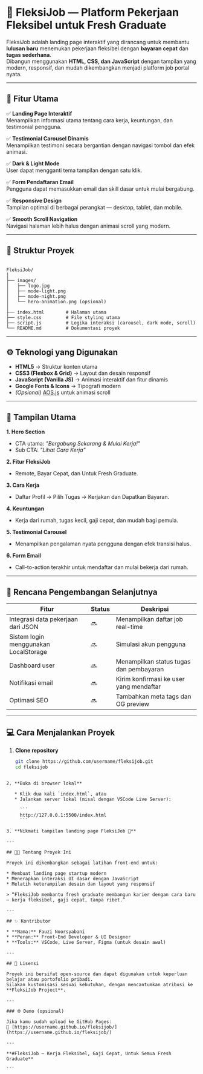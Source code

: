 # 🌟 FleksiJob — Platform Pekerjaan Fleksibel untuk Fresh Graduate

FleksiJob adalah landing page interaktif yang dirancang untuk membantu **lulusan baru** menemukan pekerjaan fleksibel dengan **bayaran cepat** dan **tugas sederhana**.  
Dibangun menggunakan **HTML, CSS, dan JavaScript** dengan tampilan yang modern, responsif, dan mudah dikembangkan menjadi platform job portal nyata.

---

## 🚀 Fitur Utama

✅ **Landing Page Interaktif**  
Menampilkan informasi utama tentang cara kerja, keuntungan, dan testimonial pengguna.

✅ **Testimonial Carousel Dinamis**  
Menampilkan testimoni secara bergantian dengan navigasi tombol dan efek animasi.

✅ **Dark & Light Mode**  
User dapat mengganti tema tampilan dengan satu klik.

✅ **Form Pendaftaran Email**  
Pengguna dapat memasukkan email dan skill dasar untuk mulai bergabung.

✅ **Responsive Design**  
Tampilan optimal di berbagai perangkat — desktop, tablet, dan mobile.

✅ **Smooth Scroll Navigation**  
Navigasi halaman lebih halus dengan animasi scroll yang modern.

---

## 🧩 Struktur Proyek

```

FleksiJob/
│
├── images/
│   ├── logo.jpg
│   ├── mode-light.png
│   ├── mode-night.png
│   └── hero-animation.png (opsional)
│
├── index.html        # Halaman utama
├── style.css         # File styling utama
├── script.js         # Logika interaksi (carousel, dark mode, scroll)
└── README.md         # Dokumentasi proyek

```

---

## ⚙️ Teknologi yang Digunakan

- **HTML5** → Struktur konten utama
- **CSS3 (Flexbox & Grid)** → Layout dan desain responsif
- **JavaScript (Vanilla JS)** → Animasi interaktif dan fitur dinamis
- **Google Fonts & Icons** → Tipografi modern
- _(Opsional)_ [AOS.js](https://michalsnik.github.io/aos/) untuk animasi scroll

---

## 📱 Tampilan Utama

**1. Hero Section**

- CTA utama: _"Bergabung Sekarang & Mulai Kerja!"_
- Sub CTA: _"Lihat Cara Kerja"_

**2. Fitur FleksiJob**

- Remote, Bayar Cepat, dan Untuk Fresh Graduate.

**3. Cara Kerja**

- Daftar Profil → Pilih Tugas → Kerjakan dan Dapatkan Bayaran.

**4. Keuntungan**

- Kerja dari rumah, tugas kecil, gaji cepat, dan mudah bagi pemula.

**5. Testimonial Carousel**

- Menampilkan pengalaman nyata pengguna dengan efek transisi halus.

**6. Form Email**

- Call-to-action terakhir untuk mendaftar dan mulai bekerja dari rumah.

---

## 🧠 Rencana Pengembangan Selanjutnya

| Fitur                                 | Status | Deskripsi                               |
| ------------------------------------- | ------ | --------------------------------------- |
| Integrasi data pekerjaan dari JSON    | 🔜     | Menampilkan daftar job real-time        |
| Sistem login menggunakan LocalStorage | 🔜     | Simulasi akun pengguna                  |
| Dashboard user                        | 🔜     | Menampilkan status tugas dan pembayaran |
| Notifikasi email                      | 🔜     | Kirim konfirmasi ke user yang mendaftar |
| Optimasi SEO                          | 🔜     | Tambahkan meta tags dan OG preview      |

---

## 💻 Cara Menjalankan Proyek

1. **Clone repository**
   ```bash
   git clone https://github.com/username/fleksijob.git
   cd fleksijob
   ```

````

2. **Buka di browser lokal**

   * Klik dua kali `index.html`, atau
   * Jalankan server lokal (misal dengan VSCode Live Server):

     ```
     http://127.0.0.1:5500/index.html
     ```

3. **Nikmati tampilan landing page FleksiJob 🎉**

---

## 🧑‍💼 Tentang Proyek Ini

Proyek ini dikembangkan sebagai latihan front-end untuk:

* Membuat landing page startup modern
* Menerapkan interaksi UI dasar dengan JavaScript
* Melatih keterampilan desain dan layout yang responsif

> “FleksiJob membantu fresh graduate membangun karier dengan cara baru — kerja fleksibel, gaji cepat, tanpa ribet.”

---

## ✨ Kontributor

* **Nama:** Fauzi Noorsyabani
* **Peran:** Front-End Developer & UI Designer
* **Tools:** VSCode, Live Server, Figma (untuk desain awal)

---

## 📄 Lisensi

Proyek ini bersifat open-source dan dapat digunakan untuk keperluan belajar atau portofolio pribadi.
Silakan kustomisasi sesuai kebutuhan, dengan mencantumkan atribusi ke **FleksiJob Project**.

---

### 🌐 Demo (opsional)

Jika kamu sudah upload ke GitHub Pages:
🔗 [https://username.github.io/fleksijob/](https://username.github.io/fleksijob/)

---

**#FleksiJob — Kerja Fleksibel, Gaji Cepat, Untuk Semua Fresh Graduate**

```
````

